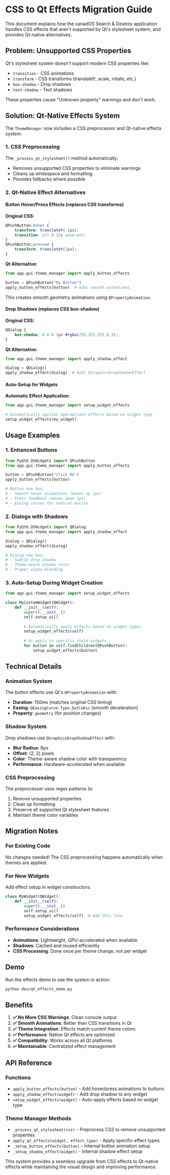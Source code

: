 # CSS to Qt Effects Migration Guide

This document explains how the xanadOS Search & Destroy application handles CSS effects that aren't supported by Qt's stylesheet system, and provides Qt-native alternatives.

## Problem: Unsupported CSS Properties

Qt's stylesheet system doesn't support modern CSS properties like:
- `transition` - CSS animations
- `transform` - CSS transforms (translateY, scale, rotate, etc.)
- `box-shadow` - Drop shadows
- `text-shadow` - Text shadows

These properties cause "Unknown property" warnings and don't work.

## Solution: Qt-Native Effects System

The `ThemeManager` now includes a CSS preprocessor and Qt-native effects system:

### 1. CSS Preprocessing

The `_process_qt_stylesheet()` method automatically:
- Removes unsupported CSS properties to eliminate warnings
- Cleans up whitespace and formatting
- Provides fallbacks where possible

### 2. Qt-Native Effect Alternatives

#### Button Hover/Press Effects (replaces CSS transforms)

**Original CSS:**
```css
QPushButton:hover {
    transform: translateY(-1px);
    transition: all 0.12s ease-out;
}
QPushButton:pressed {
    transform: translateY(1px);
}
```

**Qt Alternative:**
```python
from app.gui.theme_manager import apply_button_effects

button = QPushButton("My Button")
apply_button_effects(button)  # Adds smooth animations
```

This creates smooth geometry animations using `QPropertyAnimation`.

#### Drop Shadows (replaces CSS box-shadow)

**Original CSS:**
```css
QDialog {
    box-shadow: 0 0 0 2px #rgba(255,255,255,0.3);
}
```

**Qt Alternative:**
```python
from app.gui.theme_manager import apply_shadow_effect

dialog = QDialog()
apply_shadow_effect(dialog)  # Adds QGraphicsDropShadowEffect
```

#### Auto-Setup for Widgets

**Automatic Effect Application:**
```python
from app.gui.theme_manager import setup_widget_effects

# Automatically applies appropriate effects based on widget type
setup_widget_effects(my_widget)
```

## Usage Examples

### 1. Enhanced Buttons

```python
from PyQt6.QtWidgets import QPushButton
from app.gui.theme_manager import apply_button_effects

button = QPushButton("Click Me")
apply_button_effects(button)

# Button now has:
# - Smooth hover animations (moves up 1px)
# - Press feedback (moves down 1px)
# - Easing curves for natural motion
```

### 2. Dialogs with Shadows

```python
from PyQt6.QtWidgets import QDialog
from app.gui.theme_manager import apply_shadow_effect

dialog = QDialog()
apply_shadow_effect(dialog)

# Dialog now has:
# - Subtle drop shadow
# - Theme-aware shadow color
# - Proper alpha blending
```

### 3. Auto-Setup During Widget Creation

```python
from app.gui.theme_manager import setup_widget_effects

class MyCustomWidget(QWidget):
    def __init__(self):
        super().__init__()
        self.setup_ui()
        
        # Automatically apply effects based on widget types
        setup_widget_effects(self)
        
        # Or apply to specific child widgets
        for button in self.findChildren(QPushButton):
            setup_widget_effects(button)
```

## Technical Details

### Animation System

The button effects use Qt's `QPropertyAnimation` with:
- **Duration**: 150ms (matches original CSS timing)
- **Easing**: `QEasingCurve.Type.OutCubic` (smooth deceleration)
- **Property**: `geometry` (for position changes)

### Shadow System

Drop shadows use `QGraphicsDropShadowEffect` with:
- **Blur Radius**: 8px
- **Offset**: (2, 2) pixels
- **Color**: Theme-aware shadow color with transparency
- **Performance**: Hardware-accelerated when available

### CSS Preprocessing

The preprocessor uses regex patterns to:
1. Remove unsupported properties
2. Clean up formatting
3. Preserve all supported Qt stylesheet features
4. Maintain theme color variables

## Migration Notes

### For Existing Code

No changes needed! The CSS preprocessing happens automatically when themes are applied.

### For New Widgets

Add effect setup in widget constructors:

```python
class MyWidget(QWidget):
    def __init__(self):
        super().__init__()
        self.setup_ui()
        setup_widget_effects(self)  # Add this line
```

### Performance Considerations

- **Animations**: Lightweight, GPU-accelerated when available
- **Shadows**: Cached and reused efficiently
- **CSS Processing**: Done once per theme change, not per widget

## Demo

Run the effects demo to see the system in action:

```bash
python dev/qt_effects_demo.py
```

## Benefits

1. **✅ No More CSS Warnings**: Clean console output
2. **✅ Smooth Animations**: Better than CSS transitions in Qt
3. **✅ Theme Integration**: Effects match current theme colors
4. **✅ Performance**: Native Qt effects are optimized
5. **✅ Compatibility**: Works across all Qt platforms
6. **✅ Maintainable**: Centralized effect management

## API Reference

### Functions

- `apply_button_effects(button)` - Add hover/press animations to buttons
- `apply_shadow_effect(widget)` - Add drop shadow to any widget  
- `setup_widget_effects(widget)` - Auto-apply effects based on widget type

### Theme Manager Methods

- `_process_qt_stylesheet(css)` - Preprocess CSS to remove unsupported properties
- `apply_qt_effects(widget, effect_type)` - Apply specific effect types
- `_setup_button_effects(button)` - Internal button animation setup
- `_setup_shadow_effect(widget)` - Internal shadow effect setup

This system provides a seamless upgrade from CSS effects to Qt-native effects while maintaining the visual design and improving performance.
